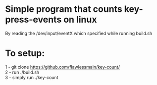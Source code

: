 # Simple program that counts key-press-events on linux
By reading the /dev/input/eventX which specified while running build.sh

# To setup:
1 - git clone https://github.com/flawlessmain/key-count/  
2 - run ./build.sh  
3 - simply run ./key-count  
